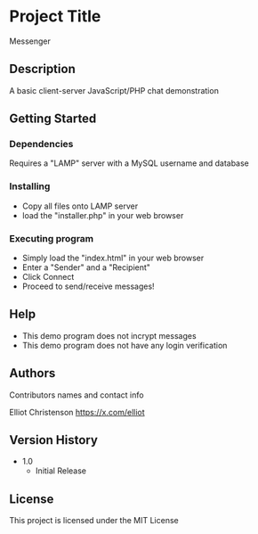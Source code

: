 # Project Title

Messenger

## Description

A basic client-server JavaScript/PHP chat demonstration

## Getting Started

### Dependencies

Requires a "LAMP" server with a MySQL username and database

### Installing

* Copy all files onto LAMP server
* load the "installer.php" in your web browser

### Executing program

* Simply load the "index.html" in your web browser
* Enter a "Sender" and a "Recipient"
* Click Connect
* Proceed to send/receive messages!

## Help

* This demo program does not incrypt messages
* This demo program does not have any login verification

## Authors

Contributors names and contact info

Elliot Christenson
https://x.com/elliot

## Version History

* 1.0
    * Initial Release

## License

This project is licensed under the MIT License
